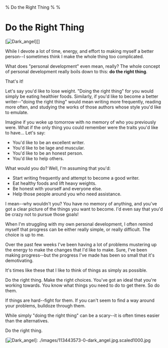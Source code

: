 % Do the Right Thing
%
%

# Do the Right Thing

[![Dark\_angel][]][]

While I devote a lot of time, energy, and effort to making myself a better
person--I sometimes think I make the whole thing too complicated.

What does "personal development" even mean, really? The whole concept of
personal development really boils down to this: **do the right thing**.

That's it!

Let's say you'd like to lose weight. "Doing the right thing" for you would
simply be eating healthier foods. Similarly, if you'd like to become a better
writer--"doing the right thing" would mean writing more frequently, reading more
often, and studying the works of those authors whose style you'd like to
emulate.

Imagine if you woke up tomorrow with no memory of who you previously were. What
if the only thing you could remember were the traits you'd like to have... Let's
say:

-   You'd like to be an excellent writer.
-   You'd like to be lage and muscular.
-   You'd like to be an honest person.
-   You'd like to help others.

What would you do? Well, I'm assuming that you'd:

-   Start writing frequently and attempt to become a good writer.
-   Eat healthy foods and lift heavy weights.
-   Be honest with yourself and everyone else.
-   Help those people around you who need assistance.

I mean--why wouldn't you? You have no memory of anything, and you've got a clear
picture of the things you want to become. I'd even say that you'd be crazy not
to pursue those goals!

When I'm struggling with my own personal development, I often remind myself that
progress can be either really simple, or really difficult. The choice is up to
me.

Over the past few weeks I've been having a lot of problems mustering up the
energy to make the changes that I'd like to make. Sure, I've been making
progress--but the progress I've made has been so small that it's demotivating. 

It's times like these that I like to think of things as simply as possible.

Do the right thing. Make the right choices. You've got an ideal that you're
working towards. You know what things you need to do to get there. So do them.

If things are hard--fight for them. If you can't seem to find a way around your
problems, bulldoze through them.

While simply "doing the right thing" can be a scary--it is often times easier
than the alternatives.

Do the right thing.

  [Dark\_angel]: http://getfile2.posterous.com/getfile/files.posterous.com/temp-2012-03-20/BhHIfByGnlwxJHkzvHFralBFDyrelCbIjniiehBhaphlDgsIkGlyGIpdinfI/dark_angel.jpg.scaled696.jpg
  [![Dark\_angel][]]: ./images/113443573-0-dark_angel.jpg.scaled1000.jpg
